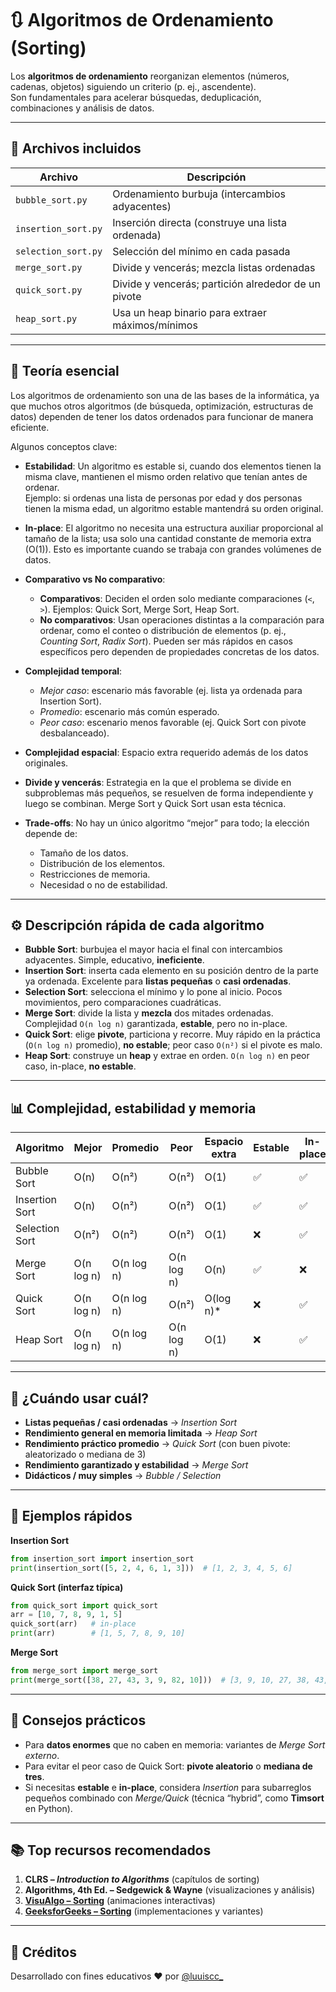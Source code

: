 # 🔃 Algoritmos de Ordenamiento (Sorting)

Los **algoritmos de ordenamiento** reorganizan elementos (números, cadenas, objetos) siguiendo un criterio (p. ej., ascendente).  
Son fundamentales para acelerar búsquedas, deduplicación, combinaciones y análisis de datos.

---

## 📂 Archivos incluidos

| Archivo              | Descripción |
|----------------------|-------------|
| `bubble_sort.py`     | Ordenamiento burbuja (intercambios adyacentes) |
| `insertion_sort.py`  | Inserción directa (construye una lista ordenada) |
| `selection_sort.py`  | Selección del mínimo en cada pasada |
| `merge_sort.py`      | Divide y vencerás; mezcla listas ordenadas |
| `quick_sort.py`      | Divide y vencerás; partición alrededor de un pivote |
| `heap_sort.py`       | Usa un heap binario para extraer máximos/mínimos |

---

## 🧠 Teoría esencial

Los algoritmos de ordenamiento son una de las bases de la informática, ya que muchos otros algoritmos (de búsqueda, optimización, estructuras de datos) dependen de tener los datos ordenados para funcionar de manera eficiente.

Algunos conceptos clave:

- **Estabilidad**: Un algoritmo es estable si, cuando dos elementos tienen la misma clave, mantienen el mismo orden relativo que tenían antes de ordenar.  
  Ejemplo: si ordenas una lista de personas por edad y dos personas tienen la misma edad, un algoritmo estable mantendrá su orden original.

- **In-place**: El algoritmo no necesita una estructura auxiliar proporcional al tamaño de la lista; usa solo una cantidad constante de memoria extra (O(1)). Esto es importante cuando se trabaja con grandes volúmenes de datos.

- **Comparativo vs No comparativo**:
  - **Comparativos**: Deciden el orden solo mediante comparaciones (`<`, `>`). Ejemplos: Quick Sort, Merge Sort, Heap Sort.
  - **No comparativos**: Usan operaciones distintas a la comparación para ordenar, como el conteo o distribución de elementos (p. ej., *Counting Sort*, *Radix Sort*). Pueden ser más rápidos en casos específicos pero dependen de propiedades concretas de los datos.

- **Complejidad temporal**:  
  - *Mejor caso*: escenario más favorable (ej. lista ya ordenada para Insertion Sort).  
  - *Promedio*: escenario más común esperado.  
  - *Peor caso*: escenario menos favorable (ej. Quick Sort con pivote desbalanceado).

- **Complejidad espacial**: Espacio extra requerido además de los datos originales.

- **Divide y vencerás**: Estrategia en la que el problema se divide en subproblemas más pequeños, se resuelven de forma independiente y luego se combinan. Merge Sort y Quick Sort usan esta técnica.

- **Trade-offs**: No hay un único algoritmo “mejor” para todo; la elección depende de:
  - Tamaño de los datos.
  - Distribución de los elementos.
  - Restricciones de memoria.
  - Necesidad o no de estabilidad.

---

## ⚙️ Descripción rápida de cada algoritmo

- **Bubble Sort**: burbujea el mayor hacia el final con intercambios adyacentes. Simple, educativo, **ineficiente**.
- **Insertion Sort**: inserta cada elemento en su posición dentro de la parte ya ordenada. Excelente para **listas pequeñas** o **casi ordenadas**.
- **Selection Sort**: selecciona el mínimo y lo pone al inicio. Pocos movimientos, pero comparaciones cuadráticas.
- **Merge Sort**: divide la lista y **mezcla** dos mitades ordenadas. Complejidad `O(n log n)` garantizada, **estable**, pero no in-place.
- **Quick Sort**: elige **pivote**, particiona y recorre. Muy rápido en la práctica (`O(n log n)` promedio), **no estable**; peor caso `O(n²)` si el pivote es malo.
- **Heap Sort**: construye un **heap** y extrae en orden. `O(n log n)` en peor caso, in-place, **no estable**.

---

## 📊 Complejidad, estabilidad y memoria

| Algoritmo       | Mejor     | Promedio  | Peor      | Espacio extra | Estable | In-place |
|-----------------|-----------|-----------|-----------|---------------|---------|---------|
| Bubble Sort     | O(n)      | O(n²)     | O(n²)     | O(1)          | ✅      | ✅      |
| Insertion Sort  | O(n)      | O(n²)     | O(n²)     | O(1)          | ✅      | ✅      |
| Selection Sort  | O(n²)     | O(n²)     | O(n²)     | O(1)          | ❌      | ✅      |
| Merge Sort      | O(n log n)| O(n log n)| O(n log n)| O(n)          | ✅      | ❌      |
| Quick Sort      | O(n log n)| O(n log n)| O(n²)     | O(log n)\*    | ❌      | ✅      |
| Heap Sort       | O(n log n)| O(n log n)| O(n log n)| O(1)          | ❌      | ✅      |

---

## 🔎 ¿Cuándo usar cuál?

- **Listas pequeñas / casi ordenadas** → *Insertion Sort*
- **Rendimiento general en memoria limitada** → *Heap Sort*
- **Rendimiento práctico promedio** → *Quick Sort* (con buen pivote: aleatorizado o mediana de 3)
- **Rendimiento garantizado y estabilidad** → *Merge Sort*
- **Didácticos / muy simples** → *Bubble / Selection*

---

## 🧪 Ejemplos rápidos

**Insertion Sort**
```python
from insertion_sort import insertion_sort
print(insertion_sort([5, 2, 4, 6, 1, 3]))  # [1, 2, 3, 4, 5, 6]
```

**Quick Sort (interfaz típica)**

```python
from quick_sort import quick_sort
arr = [10, 7, 8, 9, 1, 5]
quick_sort(arr)   # in-place
print(arr)        # [1, 5, 7, 8, 9, 10]
```

**Merge Sort**

```python
from merge_sort import merge_sort
print(merge_sort([38, 27, 43, 3, 9, 82, 10]))  # [3, 9, 10, 27, 38, 43, 82]
```

---

## 🧯 Consejos prácticos

* Para **datos enormes** que no caben en memoria: variantes de *Merge Sort externo*.
* Para evitar el peor caso de Quick Sort: **pivote aleatorio** o **mediana de tres**.
* Si necesitas **estable** e **in-place**, considera *Insertion* para subarreglos pequeños combinado con *Merge/Quick* (técnica “hybrid”, como **Timsort** en Python).

---

## 📚 Top recursos recomendados

1. **CLRS – *Introduction to Algorithms*** (capítulos de sorting)
2. **Algorithms, 4th Ed. – Sedgewick & Wayne** (visualizaciones y análisis)
3. **[VisuAlgo – Sorting](https://visualgo.net/en/sorting)** (animaciones interactivas)
4. **[GeeksforGeeks – Sorting](https://www.geeksforgeeks.org/sorting-algorithms/)** (implementaciones y variantes)

---

## 🙌 Créditos

Desarrollado con fines educativos ❤️ por [@luuiscc\_](https://github.com/luuuisc)
